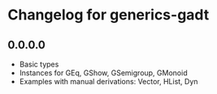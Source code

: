 # Changelog for generics-gadt

## 0.0.0.0
  - Basic types
  - Instances for GEq, GShow, GSemigroup, GMonoid
  - Examples with manual derivations: Vector, HList, Dyn
